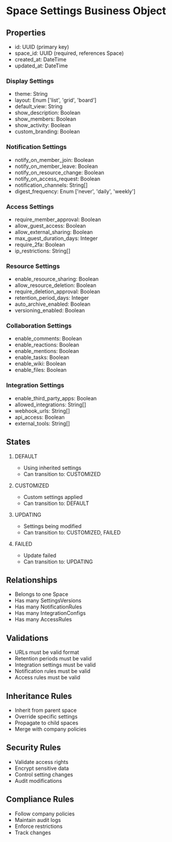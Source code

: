 # Space Settings Business Object

## Properties
- id: UUID (primary key)
- space_id: UUID (required, references Space)
- created_at: DateTime
- updated_at: DateTime

### Display Settings
- theme: String
- layout: Enum ['list', 'grid', 'board']
- default_view: String
- show_description: Boolean
- show_members: Boolean
- show_activity: Boolean
- custom_branding: Boolean

### Notification Settings
- notify_on_member_join: Boolean
- notify_on_member_leave: Boolean
- notify_on_resource_change: Boolean
- notify_on_access_request: Boolean
- notification_channels: String[]
- digest_frequency: Enum ['never', 'daily', 'weekly']

### Access Settings
- require_member_approval: Boolean
- allow_guest_access: Boolean
- allow_external_sharing: Boolean
- max_guest_duration_days: Integer
- require_2fa: Boolean
- ip_restrictions: String[]

### Resource Settings
- enable_resource_sharing: Boolean
- allow_resource_deletion: Boolean
- require_deletion_approval: Boolean
- retention_period_days: Integer
- auto_archive_enabled: Boolean
- versioning_enabled: Boolean

### Collaboration Settings
- enable_comments: Boolean
- enable_reactions: Boolean
- enable_mentions: Boolean
- enable_tasks: Boolean
- enable_wiki: Boolean
- enable_files: Boolean

### Integration Settings
- enable_third_party_apps: Boolean
- allowed_integrations: String[]
- webhook_urls: String[]
- api_access: Boolean
- external_tools: String[]

## States
1. DEFAULT
   - Using inherited settings
   - Can transition to: CUSTOMIZED

2. CUSTOMIZED
   - Custom settings applied
   - Can transition to: DEFAULT

3. UPDATING
   - Settings being modified
   - Can transition to: CUSTOMIZED, FAILED

4. FAILED
   - Update failed
   - Can transition to: UPDATING

## Relationships
- Belongs to one Space
- Has many SettingsVersions
- Has many NotificationRules
- Has many IntegrationConfigs
- Has many AccessRules

## Validations
- URLs must be valid format
- Retention periods must be valid
- Integration settings must be valid
- Notification rules must be valid
- Access rules must be valid

## Inheritance Rules
- Inherit from parent space
- Override specific settings
- Propagate to child spaces
- Merge with company policies

## Security Rules
- Validate access rights
- Encrypt sensitive data
- Control setting changes
- Audit modifications

## Compliance Rules
- Follow company policies
- Maintain audit logs
- Enforce restrictions
- Track changes